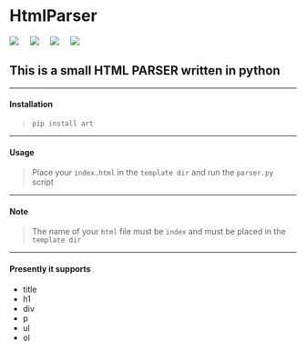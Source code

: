 # HtmlParser 
![](https://img.shields.io/badge/HTML-PARSER-brightgreen)&nbsp;&nbsp;&nbsp;&nbsp;
![](https://img.shields.io/badge/Python-3.7.3-blueviolet)&nbsp;&nbsp;&nbsp;&nbsp;
![](https://img.shields.io/badge/Art-4.1-yellow)&nbsp;&nbsp;&nbsp;&nbsp;
![](https://img.shields.io/badge/LICENSE-MIT-blue)&nbsp;&nbsp;&nbsp;&nbsp;

## This is a small HTML PARSER written in python
---
#### Installation
>`pip install art`
---
#### Usage
> Place your `index.html` in the `template dir` and run the `parser.py` script
---
#### Note
> The name of your `html` file must be `index` and must be placed in the `template dir`
---
#### Presently it supports
- title
- h1
- div
- p
- ul
- ol

